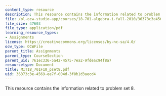 ```yaml
---
content_type: resource
description: This resource contains the information related to problem set 8.
file: /ol-ocw-studio-app/courses/18-701-algebra-i-fall-2010/36373c3e4569ee7f004d3f8b1d3aecd4_MIT18_701F10_pset8.pdf
file_size: 47603
file_type: application/pdf
learning_resource_types:
- Assignments
license: https://creativecommons.org/licenses/by-nc-sa/4.0/
ocw_type: OCWFile
parent_title: Assignments
parent_type: CourseSection
parent_uid: 761ec336-5a42-4575-7ea2-9fdeac94f8a7
resourcetype: Document
title: MIT18_701F10_pset8.pdf
uid: 36373c3e-4569-ee7f-004d-3f8b1d3aecd4
---
```

This resource contains the information related to problem set 8.